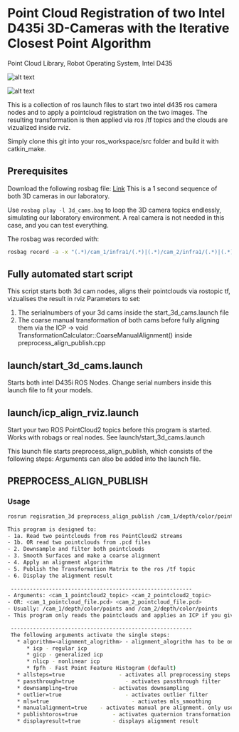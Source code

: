 # Point Cloud Registration of two Intel D435i 3D-Cameras with the Iterative Closest Point Algorithm 
Point Cloud Library, Robot Operating System, Intel D435

![alt text](https://repository-images.githubusercontent.com/215542871/3e9e6c00-24e2-11ea-9a2c-60b583b701e3)

![alt text](https://i.ibb.co/W3w2vqp/4000-3000-max.jpg)

This is a collection of ros launch files to start two intel d435 ros camera nodes and to apply a pointcloud registration
on the two images. The resulting transformation is then applied via ros /tf topics and the clouds are vizualized inside rviz.

Simply clone this git into your ros_workspace/src folder and build it with catkin_make.

## Prerequisites
Download the following rosbag file:
[Link](https://drive.google.com/file/d/1eIEW_tNSs0p7Sgny7x9dS-HAtSRvAcDm/view?usp=sharing)
This is a 1 second sequence of both 3D cameras in our laboratory.

Use `rosbag play -l 3d_cams.bag` to loop the 3D camera topics endlessly, simulating our laboratory environment.
A real camera is not needed in this case, and you can test everything.

The rosbag was recorded with:
```sh
rosbag record -a -x "(.*)/cam_1/infra1/(.*)|(.*)/cam_2/infra1/(.*)|(.*)/cam_1/infra2/(.*)|(.*)/cam_2/infra2/(.*)|(.*)/cam_1/color/(.*)|(.*)/cam_2/color/(.*)|(.*)/cam_1/depth/image_rect_raw(.*)|(.*)/cam_2/depth/image_rect_raw/(.*)" --duration=1 -O 3d_cams.bag
```

## Fully automated start script
This script starts both 3d cam nodes, aligns their pointclouds via rostopic tf, vizualises the result in rviz
Parameters to set:
1. The serialnumbers of your 3d cams inside the start_3d_cams.launch file
2. The coarse manual transformation of both cams before fully aligning them via the ICP -> void TransformationCalculator::CoarseManualAlignment() inside preprocess_align_publish.cpp

## launch/start_3d_cams.launch
Starts both intel D435i ROS Nodes. Change serial numbers inside this launch file to fit your models.

## launch/icp_align_rviz.launch
Start your two ROS PointCloud2 topics before this program is started. Works with robags or real nodes. See launch/start_3d_cams.launch

This launch file starts preprocess_align_publish, which consists of the following steps:
Arguments can also be added into the launch file.

## PREPROCESS_ALIGN_PUBLISH 
### Usage
```sh
rosrun regisration_3d preprocess_align_publish /cam_1/depth/color/points /cam_2/depth/color/points manualalignment=true passthrough=true downsampling=true outlier=true displayresult=true mls=true algorithm=gicp publishtoros=true

This program is designed to:
- 1a. Read two pointclouds from ros PointCloud2 streams
- 1b. OR read two pointclouds from .pcd files
- 2. Downsample and filter both pointclouds
- 3. Smooth Surfaces and make a coarse alignment
- 4. Apply an alignment algorithm
- 5. Publish the Transformation Matrix to the ros /tf topic
- 6. Display the alignment result
   
 ---------------------------------------------------------
- Arguments: <cam_1_pointcloud2_topic> <cam_2_pointcloud2_topic>
- OR: <cam_1_pointcloud_file.pcd> <cam_2_pointcloud_file.pcd>
- Usually: /cam_1/depth/color/points and /cam_2/depth/color/points
- This program only reads the pointclouds and applies an ICP if you give no arguments but the topics or files

 ---------------------------------------------------------
 The following arguments activate the single steps:
   * algorithm=<alignment_alogrithm> - alignment_alogrithm has to be on of the following:
      * icp - regular icp
      * gicp - generalized icp
      * nlicp - nonlinear icp
      * fpfh - Fast Point Feature Histogram (default)
   * allsteps=true 				   - activates all preprocessing steps
   * passthrough=true				 - activates passthrough filter
   * downsampling=true			 - activates downsampling
   * outlier=true				     - activates outlier filter
   * mls=true					       - activates mls_smoothing
   * manualalignment=true 	 - activates manual pre alignment. only used with icp variants
   * publishtoros=true			 - activates quaternion transformation publishing to ros /tf topic
   * displayresult=true			 - displays alignment result
